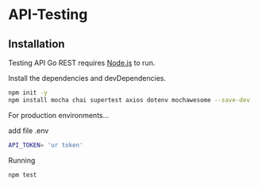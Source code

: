 # API-Testing

## Installation

Testing API Go REST requires [Node.js](https://nodejs.org/) to run.

Install the dependencies and devDependencies.

```sh
npm init -y
npm install mocha chai supertest axios dotenv mochawesome --save-dev
```

For production environments...

add file .env
```sh
API_TOKEN= 'ur token'
```

Running

```sh
npm test
```
